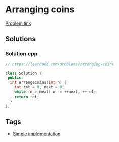 # Arranging coins

[Problem link](https://leetcode.com/problems/arranging-coins)

## Solutions


### Solution.cpp
```cpp
// https://leetcode.com/problems/arranging-coins

class Solution {
 public:
  int arrangeCoins(int n) {
    int ret = 0, next = 0;
    while (n > next) n -= ++next, ++ret;
    return ret;
  }
};
```
## Tags

* [Simple implementation](/Collections/simple-implementation.md#simple-implementation)
